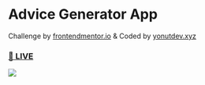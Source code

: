 # Advice Generator App
Challenge by <a href="https://frontendmentor.io">frontendmentor.io</a> & Coded by <a href="https://yonutdev.xyz">yonutdev.xyz</a>
<h3><a href="https://yonutdev.github.io/advice-generator-app/">👀 LIVE</a></h3>
<img src="https://i.imgur.com/VtdfVyG.png"></img>
